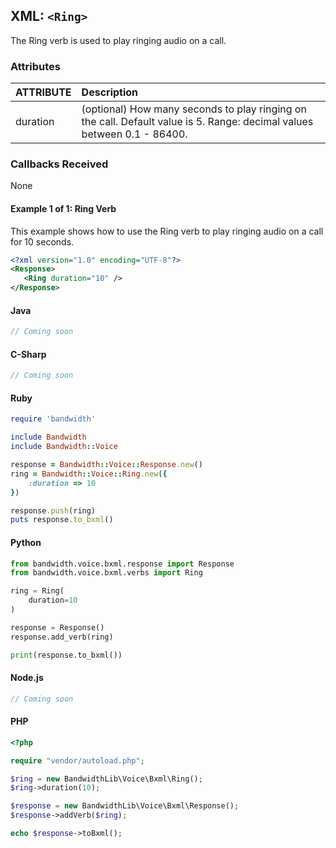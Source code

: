 

## XML: `<Ring>`
The Ring verb is used to play ringing audio on a call.

### Attributes

| ATTRIBUTE | Description                                                                                            |
|:----------|:-------------------------------------------------------------------------------------------------------|
| duration  | (optional) How many seconds to play ringing on the call. Default value is 5. Range: decimal values between 0.1 - 86400.

### Callbacks Received

None


#### Example 1 of 1:  Ring Verb
This example shows how to use the Ring verb to play ringing audio on a call for 10 seconds.




```XML
<?xml version="1.0" encoding="UTF-8"?>
<Response>
   <Ring duration="10" />
</Response>
```



#### Java

```java
// Coming soon
```



#### C-Sharp

```csharp
// Coming soon
```




#### Ruby

```ruby
require 'bandwidth'

include Bandwidth
include Bandwidth::Voice

response = Bandwidth::Voice::Response.new()
ring = Bandwidth::Voice::Ring.new({
    :duration => 10
})

response.push(ring)
puts response.to_bxml()
```



#### Python

```python
from bandwidth.voice.bxml.response import Response
from bandwidth.voice.bxml.verbs import Ring

ring = Ring(
    duration=10
)

response = Response()
response.add_verb(ring)

print(response.to_bxml())
```



#### Node.js

```js
// Coming soon
```



#### PHP

```php
<?php

require "vendor/autoload.php";

$ring = new BandwidthLib\Voice\Bxml\Ring();
$ring->duration(10);

$response = new BandwidthLib\Voice\Bxml\Response();
$response->addVerb($ring);

echo $response->toBxml();
```


